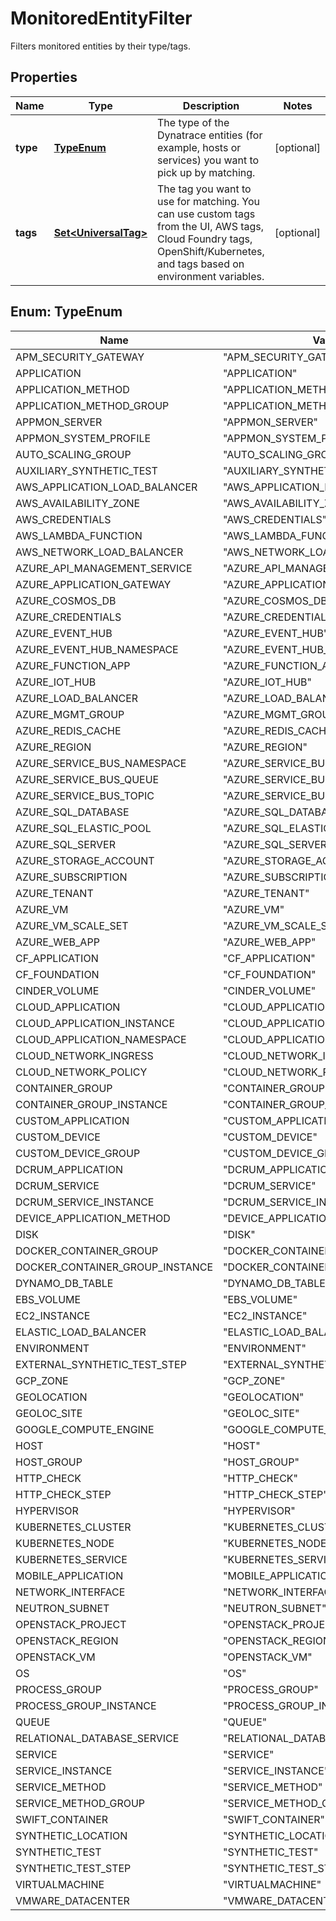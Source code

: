 

# MonitoredEntityFilter

Filters monitored entities by their type/tags.

## Properties

| Name | Type | Description | Notes |
|------------ | ------------- | ------------- | -------------|
|**type** | [**TypeEnum**](#TypeEnum) | The type of the Dynatrace entities (for example, hosts or services) you want to pick up by matching. |  [optional] |
|**tags** | [**Set&lt;UniversalTag&gt;**](UniversalTag.md) | The tag you want to use for matching.   You can use custom tags from the UI, AWS tags, Cloud Foundry tags, OpenShift/Kubernetes, and tags based on environment variables. |  [optional] |



## Enum: TypeEnum

| Name | Value |
|---- | -----|
| APM_SECURITY_GATEWAY | &quot;APM_SECURITY_GATEWAY&quot; |
| APPLICATION | &quot;APPLICATION&quot; |
| APPLICATION_METHOD | &quot;APPLICATION_METHOD&quot; |
| APPLICATION_METHOD_GROUP | &quot;APPLICATION_METHOD_GROUP&quot; |
| APPMON_SERVER | &quot;APPMON_SERVER&quot; |
| APPMON_SYSTEM_PROFILE | &quot;APPMON_SYSTEM_PROFILE&quot; |
| AUTO_SCALING_GROUP | &quot;AUTO_SCALING_GROUP&quot; |
| AUXILIARY_SYNTHETIC_TEST | &quot;AUXILIARY_SYNTHETIC_TEST&quot; |
| AWS_APPLICATION_LOAD_BALANCER | &quot;AWS_APPLICATION_LOAD_BALANCER&quot; |
| AWS_AVAILABILITY_ZONE | &quot;AWS_AVAILABILITY_ZONE&quot; |
| AWS_CREDENTIALS | &quot;AWS_CREDENTIALS&quot; |
| AWS_LAMBDA_FUNCTION | &quot;AWS_LAMBDA_FUNCTION&quot; |
| AWS_NETWORK_LOAD_BALANCER | &quot;AWS_NETWORK_LOAD_BALANCER&quot; |
| AZURE_API_MANAGEMENT_SERVICE | &quot;AZURE_API_MANAGEMENT_SERVICE&quot; |
| AZURE_APPLICATION_GATEWAY | &quot;AZURE_APPLICATION_GATEWAY&quot; |
| AZURE_COSMOS_DB | &quot;AZURE_COSMOS_DB&quot; |
| AZURE_CREDENTIALS | &quot;AZURE_CREDENTIALS&quot; |
| AZURE_EVENT_HUB | &quot;AZURE_EVENT_HUB&quot; |
| AZURE_EVENT_HUB_NAMESPACE | &quot;AZURE_EVENT_HUB_NAMESPACE&quot; |
| AZURE_FUNCTION_APP | &quot;AZURE_FUNCTION_APP&quot; |
| AZURE_IOT_HUB | &quot;AZURE_IOT_HUB&quot; |
| AZURE_LOAD_BALANCER | &quot;AZURE_LOAD_BALANCER&quot; |
| AZURE_MGMT_GROUP | &quot;AZURE_MGMT_GROUP&quot; |
| AZURE_REDIS_CACHE | &quot;AZURE_REDIS_CACHE&quot; |
| AZURE_REGION | &quot;AZURE_REGION&quot; |
| AZURE_SERVICE_BUS_NAMESPACE | &quot;AZURE_SERVICE_BUS_NAMESPACE&quot; |
| AZURE_SERVICE_BUS_QUEUE | &quot;AZURE_SERVICE_BUS_QUEUE&quot; |
| AZURE_SERVICE_BUS_TOPIC | &quot;AZURE_SERVICE_BUS_TOPIC&quot; |
| AZURE_SQL_DATABASE | &quot;AZURE_SQL_DATABASE&quot; |
| AZURE_SQL_ELASTIC_POOL | &quot;AZURE_SQL_ELASTIC_POOL&quot; |
| AZURE_SQL_SERVER | &quot;AZURE_SQL_SERVER&quot; |
| AZURE_STORAGE_ACCOUNT | &quot;AZURE_STORAGE_ACCOUNT&quot; |
| AZURE_SUBSCRIPTION | &quot;AZURE_SUBSCRIPTION&quot; |
| AZURE_TENANT | &quot;AZURE_TENANT&quot; |
| AZURE_VM | &quot;AZURE_VM&quot; |
| AZURE_VM_SCALE_SET | &quot;AZURE_VM_SCALE_SET&quot; |
| AZURE_WEB_APP | &quot;AZURE_WEB_APP&quot; |
| CF_APPLICATION | &quot;CF_APPLICATION&quot; |
| CF_FOUNDATION | &quot;CF_FOUNDATION&quot; |
| CINDER_VOLUME | &quot;CINDER_VOLUME&quot; |
| CLOUD_APPLICATION | &quot;CLOUD_APPLICATION&quot; |
| CLOUD_APPLICATION_INSTANCE | &quot;CLOUD_APPLICATION_INSTANCE&quot; |
| CLOUD_APPLICATION_NAMESPACE | &quot;CLOUD_APPLICATION_NAMESPACE&quot; |
| CLOUD_NETWORK_INGRESS | &quot;CLOUD_NETWORK_INGRESS&quot; |
| CLOUD_NETWORK_POLICY | &quot;CLOUD_NETWORK_POLICY&quot; |
| CONTAINER_GROUP | &quot;CONTAINER_GROUP&quot; |
| CONTAINER_GROUP_INSTANCE | &quot;CONTAINER_GROUP_INSTANCE&quot; |
| CUSTOM_APPLICATION | &quot;CUSTOM_APPLICATION&quot; |
| CUSTOM_DEVICE | &quot;CUSTOM_DEVICE&quot; |
| CUSTOM_DEVICE_GROUP | &quot;CUSTOM_DEVICE_GROUP&quot; |
| DCRUM_APPLICATION | &quot;DCRUM_APPLICATION&quot; |
| DCRUM_SERVICE | &quot;DCRUM_SERVICE&quot; |
| DCRUM_SERVICE_INSTANCE | &quot;DCRUM_SERVICE_INSTANCE&quot; |
| DEVICE_APPLICATION_METHOD | &quot;DEVICE_APPLICATION_METHOD&quot; |
| DISK | &quot;DISK&quot; |
| DOCKER_CONTAINER_GROUP | &quot;DOCKER_CONTAINER_GROUP&quot; |
| DOCKER_CONTAINER_GROUP_INSTANCE | &quot;DOCKER_CONTAINER_GROUP_INSTANCE&quot; |
| DYNAMO_DB_TABLE | &quot;DYNAMO_DB_TABLE&quot; |
| EBS_VOLUME | &quot;EBS_VOLUME&quot; |
| EC2_INSTANCE | &quot;EC2_INSTANCE&quot; |
| ELASTIC_LOAD_BALANCER | &quot;ELASTIC_LOAD_BALANCER&quot; |
| ENVIRONMENT | &quot;ENVIRONMENT&quot; |
| EXTERNAL_SYNTHETIC_TEST_STEP | &quot;EXTERNAL_SYNTHETIC_TEST_STEP&quot; |
| GCP_ZONE | &quot;GCP_ZONE&quot; |
| GEOLOCATION | &quot;GEOLOCATION&quot; |
| GEOLOC_SITE | &quot;GEOLOC_SITE&quot; |
| GOOGLE_COMPUTE_ENGINE | &quot;GOOGLE_COMPUTE_ENGINE&quot; |
| HOST | &quot;HOST&quot; |
| HOST_GROUP | &quot;HOST_GROUP&quot; |
| HTTP_CHECK | &quot;HTTP_CHECK&quot; |
| HTTP_CHECK_STEP | &quot;HTTP_CHECK_STEP&quot; |
| HYPERVISOR | &quot;HYPERVISOR&quot; |
| KUBERNETES_CLUSTER | &quot;KUBERNETES_CLUSTER&quot; |
| KUBERNETES_NODE | &quot;KUBERNETES_NODE&quot; |
| KUBERNETES_SERVICE | &quot;KUBERNETES_SERVICE&quot; |
| MOBILE_APPLICATION | &quot;MOBILE_APPLICATION&quot; |
| NETWORK_INTERFACE | &quot;NETWORK_INTERFACE&quot; |
| NEUTRON_SUBNET | &quot;NEUTRON_SUBNET&quot; |
| OPENSTACK_PROJECT | &quot;OPENSTACK_PROJECT&quot; |
| OPENSTACK_REGION | &quot;OPENSTACK_REGION&quot; |
| OPENSTACK_VM | &quot;OPENSTACK_VM&quot; |
| OS | &quot;OS&quot; |
| PROCESS_GROUP | &quot;PROCESS_GROUP&quot; |
| PROCESS_GROUP_INSTANCE | &quot;PROCESS_GROUP_INSTANCE&quot; |
| QUEUE | &quot;QUEUE&quot; |
| RELATIONAL_DATABASE_SERVICE | &quot;RELATIONAL_DATABASE_SERVICE&quot; |
| SERVICE | &quot;SERVICE&quot; |
| SERVICE_INSTANCE | &quot;SERVICE_INSTANCE&quot; |
| SERVICE_METHOD | &quot;SERVICE_METHOD&quot; |
| SERVICE_METHOD_GROUP | &quot;SERVICE_METHOD_GROUP&quot; |
| SWIFT_CONTAINER | &quot;SWIFT_CONTAINER&quot; |
| SYNTHETIC_LOCATION | &quot;SYNTHETIC_LOCATION&quot; |
| SYNTHETIC_TEST | &quot;SYNTHETIC_TEST&quot; |
| SYNTHETIC_TEST_STEP | &quot;SYNTHETIC_TEST_STEP&quot; |
| VIRTUALMACHINE | &quot;VIRTUALMACHINE&quot; |
| VMWARE_DATACENTER | &quot;VMWARE_DATACENTER&quot; |



